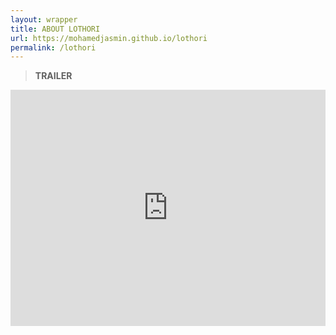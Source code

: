 ```yaml
---
layout: wrapper
title: ABOUT LOTHORI
url: https://mohamedjasmin.github.io/lothori
permalink: /lothori
---
```



>

>**TRAILER**
>

<div style="position:relative;height:0;padding-bottom:75.0%"><iframe src="https://www.youtube.com/embed/9QjPtANHAGw?ecver=2" width="480" height="360" frameborder="0" allow="accelerometer; autoplay; encrypted-media; gyroscope; picture-in-picture" style="position:absolute;width:100%;height:100%;left:0" allowfullscreen></iframe></div>

